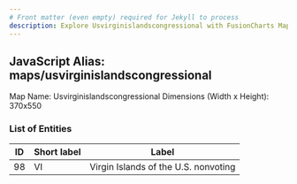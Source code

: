 ```yaml
---
# Front matter (even empty) required for Jekyll to process
description: Explore Usvirginislandscongressional with FusionCharts Maps – Detailed features for seamless integration. Try now & enhance your data visualization today! 
---
```


## JavaScript Alias: maps/usvirginislandscongressional

Map Name: Usvirginislandscongressional
Dimensions (Width x Height): 370x550





### List of Entities

ID | Short label | Label
---|---|---|
98|VI|Virgin Islands of the U.S. nonvoting

